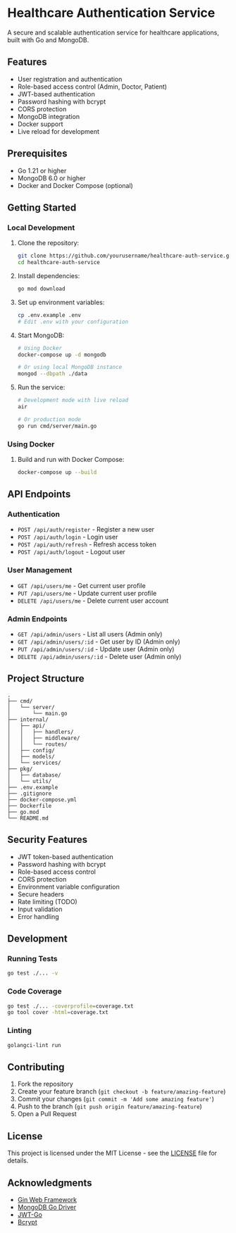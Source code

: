 # Healthcare Authentication Service

A secure and scalable authentication service for healthcare applications, built with Go and MongoDB.

## Features

- User registration and authentication
- Role-based access control (Admin, Doctor, Patient)
- JWT-based authentication
- Password hashing with bcrypt
- CORS protection
- MongoDB integration
- Docker support
- Live reload for development

## Prerequisites

- Go 1.21 or higher
- MongoDB 6.0 or higher
- Docker and Docker Compose (optional)

## Getting Started

### Local Development

1. Clone the repository:
   ```bash
   git clone https://github.com/yourusername/healthcare-auth-service.git
   cd healthcare-auth-service
   ```

2. Install dependencies:
   ```bash
   go mod download
   ```

3. Set up environment variables:
   ```bash
   cp .env.example .env
   # Edit .env with your configuration
   ```

4. Start MongoDB:
   ```bash
   # Using Docker
   docker-compose up -d mongodb
   
   # Or using local MongoDB instance
   mongod --dbpath ./data
   ```

5. Run the service:
   ```bash
   # Development mode with live reload
   air
   
   # Or production mode
   go run cmd/server/main.go
   ```

### Using Docker

1. Build and run with Docker Compose:
   ```bash
   docker-compose up --build
   ```

## API Endpoints

### Authentication

- `POST /api/auth/register` - Register a new user
- `POST /api/auth/login` - Login user
- `POST /api/auth/refresh` - Refresh access token
- `POST /api/auth/logout` - Logout user

### User Management

- `GET /api/users/me` - Get current user profile
- `PUT /api/users/me` - Update current user profile
- `DELETE /api/users/me` - Delete current user account

### Admin Endpoints

- `GET /api/admin/users` - List all users (Admin only)
- `GET /api/admin/users/:id` - Get user by ID (Admin only)
- `PUT /api/admin/users/:id` - Update user (Admin only)
- `DELETE /api/admin/users/:id` - Delete user (Admin only)

## Project Structure

```
.
├── cmd/
│   └── server/
│       └── main.go
├── internal/
│   ├── api/
│   │   ├── handlers/
│   │   ├── middleware/
│   │   └── routes/
│   ├── config/
│   ├── models/
│   └── services/
├── pkg/
│   ├── database/
│   └── utils/
├── .env.example
├── .gitignore
├── docker-compose.yml
├── Dockerfile
├── go.mod
└── README.md
```

## Security Features

- JWT token-based authentication
- Password hashing with bcrypt
- Role-based access control
- CORS protection
- Environment variable configuration
- Secure headers
- Rate limiting (TODO)
- Input validation
- Error handling

## Development

### Running Tests

```bash
go test ./... -v
```

### Code Coverage

```bash
go test ./... -coverprofile=coverage.txt
go tool cover -html=coverage.txt
```

### Linting

```bash
golangci-lint run
```

## Contributing

1. Fork the repository
2. Create your feature branch (`git checkout -b feature/amazing-feature`)
3. Commit your changes (`git commit -m 'Add some amazing feature'`)
4. Push to the branch (`git push origin feature/amazing-feature`)
5. Open a Pull Request

## License

This project is licensed under the MIT License - see the [LICENSE](LICENSE) file for details.

## Acknowledgments

- [Gin Web Framework](https://github.com/gin-gonic/gin)
- [MongoDB Go Driver](https://github.com/mongodb/mongo-go-driver)
- [JWT-Go](https://github.com/golang-jwt/jwt)
- [Bcrypt](https://github.com/cespare/bcrypt) 